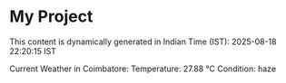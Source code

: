# My Project

This content is dynamically generated in Indian Time (IST): 2025-08-18 22:20:15 IST


Current Weather in Coimbatore:
Temperature: 27.88 °C
Condition: haze
